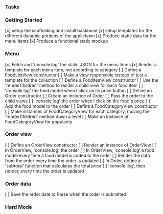 ### Tasks
### Getting Started
[x] setup the scaffolding and install backbone
[x] setup templates for the different dynamic portions of the     applictaion
[x] Produce static data for the menu items
[x] Produce a functional static mockup

### Menu
[x] Fetch and 'console.log' the static JSON for the menu items
[x] Render a template for each menu item, not according to category
[ ] Define a FoodListView constructor
[ ] Make a view responsible instead of just a template for the collection
[ ] Define a FoodItemView constructor
[ ] Use the 'renderChildren' method to render a child view for each food item
[ ] 'console.log' the food model when I click on its price button
[ ] Define an Order constructor
[ ] Create an instance of Order
[ ] Pass the order to the child views
[ ] 'console.log' the order when I click on the food's price
[ ] Add the food model to the order
[ ] Define a FoodCategoryView constructor
[ ] Make instances of FoodCategoryView for each category, moving the 'renderChildren' method down a level
[ ] Make an instance of FoodCategoryView for popularity

### Order view
[ ] Define an OrderView constructor
[ ] Render an instance of OrderView
[ ] In OrderView, 'console.log' the order
[ ] In OrderView, 'console.log' a food model every time a food model is added to the order
[ ] Render the data from the order every time the order is updated
[ ] In Order, define a 'subtotal' function that calculates the total price
[ ] 'console.log', then render, every time the order is updated

### Order data
[ ] Save the order date to Parse when the order is submitted

### Hard Mode
